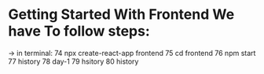 # Getting Started With Frontend We have To follow steps:

-> in terminal:
   74  npx create-react-app frontend
   75  cd frontend
   76  npm start
   77  history
   78  day-1
   79  hsitory
   80  history